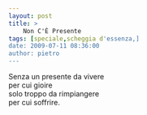 ```yaml
---
layout: post
title: >
    Non C'È Presente
tags: [speciale,scheggia d'essenza,]
date: 2009-07-11 08:36:00
author: pietro
---
```

Senza un presente da vivere<br/>per cui gioire<br/>solo troppo da rimpiangere<br/>per cui soffrire.
